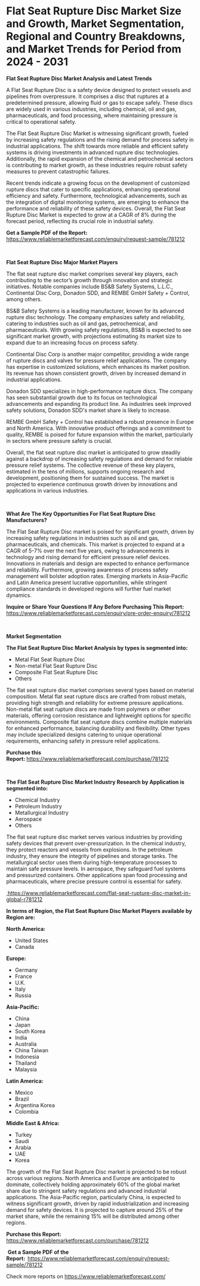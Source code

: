 <p><h1>Flat Seat Rupture Disc Market Size and Growth, Market Segmentation, Regional and Country Breakdowns, and Market Trends for Period from 2024 -  2031</h1></p><p><strong>Flat Seat Rupture Disc Market Analysis and Latest Trends</strong></p>
<p><p>A Flat Seat Rupture Disc is a safety device designed to protect vessels and pipelines from overpressure. It comprises a disc that ruptures at a predetermined pressure, allowing fluid or gas to escape safely. These discs are widely used in various industries, including chemical, oil and gas, pharmaceuticals, and food processing, where maintaining pressure is critical to operational safety.</p><p>The Flat Seat Rupture Disc Market is witnessing significant growth, fueled by increasing safety regulations and the rising demand for process safety in industrial applications. The shift towards more reliable and efficient safety systems is driving investments in advanced rupture disc technologies. Additionally, the rapid expansion of the chemical and petrochemical sectors is contributing to market growth, as these industries require robust safety measures to prevent catastrophic failures.</p><p>Recent trends indicate a growing focus on the development of customized rupture discs that cater to specific applications, enhancing operational efficiency and safety. Furthermore, technological advancements, such as the integration of digital monitoring systems, are emerging to enhance the performance and reliability of these safety devices. Overall, the Flat Seat Rupture Disc Market is expected to grow at a CAGR of 8% during the forecast period, reflecting its crucial role in industrial safety.</p></p>
<p><strong>Get a Sample PDF of the Report:&nbsp;</strong> <a href="https://www.reliablemarketforecast.com/enquiry/request-sample/781212?utm_campaign=1834&utm_medium=2&utm_source=Github&utm_content=ia&utm_term=30122024&utm_id=flat-seat-rupture-disc">https://www.reliablemarketforecast.com/enquiry/request-sample/781212</a></p>
<p>&nbsp;</p>
<p><strong>Flat Seat Rupture Disc Major Market Players</strong></p>
<p><p>The flat seat rupture disc market comprises several key players, each contributing to the sector’s growth through innovation and strategic initiatives. Notable companies include BS&B Safety Systems, L.L.C., Continental Disc Corp, Donadon SDD, and REMBE GmbH Safety + Control, among others.</p><p>BS&B Safety Systems is a leading manufacturer, known for its advanced rupture disc technology. The company emphasizes safety and reliability, catering to industries such as oil and gas, petrochemical, and pharmaceuticals. With growing safety regulations, BS&B is expected to see significant market growth, with projections estimating its market size to expand due to an increasing focus on process safety.</p><p>Continental Disc Corp is another major competitor, providing a wide range of rupture discs and valves for pressure relief applications. The company has expertise in customized solutions, which enhances its market position. Its revenue has shown consistent growth, driven by increased demand in industrial applications.</p><p>Donadon SDD specializes in high-performance rupture discs. The company has seen substantial growth due to its focus on technological advancements and expanding its product line. As industries seek improved safety solutions, Donadon SDD's market share is likely to increase.</p><p>REMBE GmbH Safety + Control has established a robust presence in Europe and North America. With innovative product offerings and a commitment to quality, REMBE is poised for future expansion within the market, particularly in sectors where pressure safety is crucial.</p><p>Overall, the flat seat rupture disc market is anticipated to grow steadily against a backdrop of increasing safety regulations and demand for reliable pressure relief systems. The collective revenue of these key players, estimated in the tens of millions, supports ongoing research and development, positioning them for sustained success. The market is projected to experience continuous growth driven by innovations and applications in various industries.</p></p>
<p>&nbsp;</p>
<p><strong>What Are The Key Opportunities For Flat Seat Rupture Disc Manufacturers?</strong></p>
<p><p>The Flat Seat Rupture Disc market is poised for significant growth, driven by increasing safety regulations in industries such as oil and gas, pharmaceuticals, and chemicals. This market is projected to expand at a CAGR of 5-7% over the next five years, owing to advancements in technology and rising demand for efficient pressure relief devices. Innovations in materials and design are expected to enhance performance and reliability. Furthermore, growing awareness of process safety management will bolster adoption rates. Emerging markets in Asia-Pacific and Latin America present lucrative opportunities, while stringent compliance standards in developed regions will further fuel market dynamics.</p></p>
<p><strong>Inquire or Share Your Questions If Any Before Purchasing This Report:</strong> <a href="https://www.reliablemarketforecast.com/enquiry/pre-order-enquiry/781212?utm_campaign=1834&utm_medium=2&utm_source=Github&utm_content=ia&utm_term=30122024&utm_id=flat-seat-rupture-disc">https://www.reliablemarketforecast.com/enquiry/pre-order-enquiry/781212</a></p>
<p>&nbsp;</p>
<p><strong>Market Segmentation</strong></p>
<p><strong>The Flat Seat Rupture Disc Market Analysis by types is segmented into:</strong></p>
<p><ul><li>Metal Flat Seat Rupture Disc</li><li>Non-metal Flat Seat Rupture Disc</li><li>Composite Flat Seat Rupture Disc</li><li>Others</li></ul></p>
<p><p>The flat seat rupture disc market comprises several types based on material composition. Metal flat seat rupture discs are crafted from robust metals, providing high strength and reliability for extreme pressure applications. Non-metal flat seat rupture discs are made from polymers or other materials, offering corrosion resistance and lightweight options for specific environments. Composite flat seat rupture discs combine multiple materials for enhanced performance, balancing durability and flexibility. Other types may include specialized designs catering to unique operational requirements, enhancing safety in pressure relief applications.</p></p>
<p><strong>Purchase this Report:&nbsp;</strong><a href="https://www.reliablemarketforecast.com/purchase/781212?utm_campaign=1834&utm_medium=2&utm_source=Github&utm_content=ia&utm_term=30122024&utm_id=flat-seat-rupture-disc">https://www.reliablemarketforecast.com/purchase/781212</a></p>
<p>&nbsp;</p>
<p><strong>The Flat Seat Rupture Disc Market Industry Research by Application is segmented into:</strong></p>
<p><ul><li>Chemical Industry</li><li>Petroleum Industry</li><li>Metallurgical Industry</li><li>Aerospace</li><li>Others</li></ul></p>
<p><p>The flat seat rupture disc market serves various industries by providing safety devices that prevent over-pressurization. In the chemical industry, they protect reactors and vessels from explosions. In the petroleum industry, they ensure the integrity of pipelines and storage tanks. The metallurgical sector uses them during high-temperature processes to maintain safe pressure levels. In aerospace, they safeguard fuel systems and pressurized containers. Other applications span food processing and pharmaceuticals, where precise pressure control is essential for safety.</p></p>
<p><a href="https://www.reliablemarketforecast.com/flat-seat-rupture-disc-market-in-global-r781212?utm_campaign=1834&utm_medium=2&utm_source=Github&utm_content=ia&utm_term=30122024&utm_id=flat-seat-rupture-disc">&nbsp;https://www.reliablemarketforecast.com/flat-seat-rupture-disc-market-in-global-r781212</a></p>
<p><strong>In terms of Region, the Flat Seat Rupture Disc Market Players available by Region are:</strong></p>
<p>
    <p> <strong> North America: </strong>
        <ul>
            <li>United States</li>
            <li>Canada</li>
        </ul>
        </p> 
    <p> <strong> Europe: </strong>
        <ul>
            <li>Germany</li>
            <li>France</li>
            <li>U.K.</li>
            <li>Italy</li>
            <li>Russia</li>
        </ul>
        </p> 
    <p> <strong> Asia-Pacific: </strong>
        <ul>
            <li>China</li>
            <li>Japan</li>
            <li>South Korea</li>
            <li>India</li>
            <li>Australia</li>
            <li>China Taiwan</li>
            <li>Indonesia</li>
            <li>Thailand</li>
            <li>Malaysia</li>
        </ul>
        </p> 
    <p> <strong> Latin America: </strong>
        <ul>
            <li>Mexico</li>
            <li>Brazil</li>
            <li>Argentina Korea</li>
            <li>Colombia</li>
        </ul>
        </p> 
    <p> <strong> Middle East & Africa: </strong>
        <ul>
            <li>Turkey</li>
            <li>Saudi</li>
            <li>Arabia</li>
            <li>UAE</li>
            <li>Korea</li>
        </ul>
    </p>
    </p>
<p><p>The growth of the Flat Seat Rupture Disc market is projected to be robust across various regions. North America and Europe are anticipated to dominate, collectively holding approximately 60% of the global market share due to stringent safety regulations and advanced industrial applications. The Asia-Pacific region, particularly China, is expected to witness significant growth, driven by rapid industrialization and increasing demand for safety devices. It is projected to capture around 25% of the market share, while the remaining 15% will be distributed among other regions.</p></p>
<p><strong>Purchase this Report: </strong><a href="https://www.reliablemarketforecast.com/purchase/781212?utm_campaign=1834&utm_medium=2&utm_source=Github&utm_content=ia&utm_term=30122024&utm_id=flat-seat-rupture-disc">https://www.reliablemarketforecast.com/purchase/781212</a></p>
<p>&nbsp;<strong>Get a Sample PDF of the Report:&nbsp;&nbsp;</strong><a href="https://www.reliablemarketforecast.com/enquiry/request-sample/781212?utm_campaign=1834&utm_medium=2&utm_source=Github&utm_content=ia&utm_term=30122024&utm_id=flat-seat-rupture-disc">https://www.reliablemarketforecast.com/enquiry/request-sample/781212</a></p>
<p><strong></strong></p>
<p>Check more reports on <a href="https://www.reliablemarketforecast.com/?utm_campaign=1834&utm_medium=2&utm_source=Github&utm_content=ia&utm_term=30122024&utm_id=flat-seat-rupture-disc">https://www.reliablemarketforecast.com/</a></p>